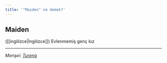 ```yaml
---
title: '"Maiden" ne demek?'
---
```


## Maiden
([[ingilizce|İngilizce]]) Evlenmemiş genç kız

---
*Menşei: [Tureng](https://tureng.com/de/turkisch-englisch/maiden)*
